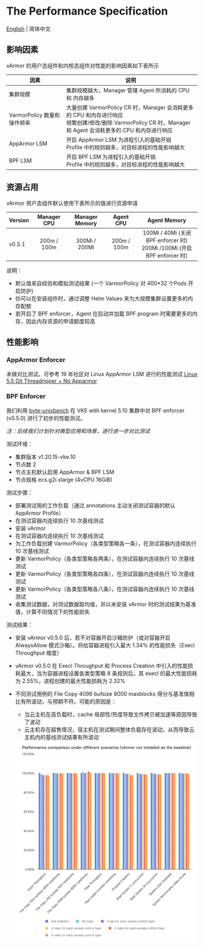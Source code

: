 # The Performance Specification
[English](performance_specification.md) | 简体中文

## 影响因素
vArmor 的用户态组件和内核态组件对性能的影响因素如下表所示

|因素|说明|
|----|---|
|集群规模|集群规模越大，Manager 管理 Agent 所消耗的 CPU 和 内存越多
|VarmorPolicy 数量和操作频率|大量创建 VarmorPolicy CR 时，Manager 会消耗更多的 CPU 和内存进行响应<br>频繁创建/修改/删除 VarmorPolicy CR 时，Manager 和 Agent 会消耗更多的 CPU 和内存进行响应
|AppArmor LSM|开启 AppArmor LSM 为进程引入的基础开销<br>Profile 中的规则越多，对目标进程的性能影响越大
|BPF LSM|开启 BPF LSM 为进程引入的基础开销<br>Profile 中的规则越多，对目标进程的性能影响越大


## 资源占用
vArmor 用户态组件默认使用下表所示的值进行资源申请

|Version| Manager CPU | Manager Memory |  Agent CPU  | Agent Memory |
|-------|:-----------:|:--------------:|:-----------:|:------------:|
|v0.5.1 | 200m / 100m | 300Mi / 200Mi  | 200m / 100m | 100Mi / 40Mi (关闭 BPF enforcer 时)<br>200Mi /100Mi (开启 BPF enforcer 时)

说明：
* 默认值来自经验和模拟测试结果 (一个 VarmorPolicy 对 400*32 个Pods 开启防护)
* 你可以在安装组件时，通过调整 Helm Values 来为大规模集群设置更多的内存配额
* 若开启了 BPF enforcer，Agent 在启动并加载 BPF program 时需要更多的内存，因此内存资源的申请额度较高


## 性能影响
### AppArmor Enforcer
未做对比测试。可参考 19 年社区对 Linux AppArmor LSM 进行的性能测试 [Linux 5.5 Git Threadripper + No Apparmor](https://openbenchmarking.org/result/1912315-PTS-LINUX55G46)

### BPF Enforcer
我们利用 [byte-unixbench](https://github.com/kdlucas/byte-unixbench) 在 VKE with kernel 5.10 集群中对 BPF enforcer (v0.5.0) 进行了初步的性能测试。

*注：后续我们计划针对典型应用和场景，进行进一步对比测试*

测试环境：
* 集群版本 v1.20.15-vke.10
* 节点数 2
* 节点主机默认启用 AppArmor & BPF LSM
* 节点规格 ecs.g2i.xlarge (4vCPU 16GiB)

测试步骤：
* 部署测试用的工作负载（通过 annotations 主动关闭测试容器的默认 AppArmor Profile）
* 在测试容器内连续执行 10 次基线测试
* 安装 vArmor
* 在测试容器内连续执行 10 次基线测试
* 为工作负载创建 VarmorPolicy（各类型策略各一条），在测试容器内连续执行 10 次基线测试
* 更新 VarmorPolicy（各类型策略各两条），在测试容器内连续执行 10 次基线测试
* 更新 VarmorPolicy（各类型策略各四条），在测试容器内连续执行 10 次基线测试
* 更新 VarmorPolicy（各类型策略各八条），在测试容器内连续执行 10 次基线测试
* 收集测试数据，对测试数据取均值，并以未安装 vArmor 时的测试结果为基准值，计算不同情况下的性能损失
  
测试结果：
* 安装 vArmor v0.5.0 后，若不对容器开启沙箱防护（或对容器开启 AlwaysAllow 模式沙箱）。将给容器进程引入最大 1.34% 的性能损失（Execl Throughput 维度）
* vArmor v0.5.0 在 Execl Throughput 和 Process Creation 中引入的性能损耗最大，当为容器进程设置各类型策略 8 条规则后，其 execl 的最大性能损耗为 2.55%，进程创建的最大性能损耗为 2.32%
* 不同测试用例的 File Copy 4096 bufsize 8000 maxblocks 得分与基准值相比有所波动，与预期不符。可能的原因是：
  * 当云主机在高负载时，cache 局部性/热度导致文件拷贝被加速等原因导致了波动
  * 云主机存在超售情况，宿主机在测试期间整体负载存在波动，从而导致云主机内的基线测试结果有所波动

  <img src="./bpf_enforcer_benchmark.png" width="600">
  